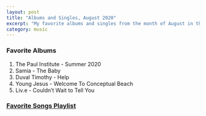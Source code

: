 ```yaml
---
layout: post
title: "Albums and Singles, August 2020"
excerpt: "My favorite albums and singles from the month of August in the 2020th year. "
category: music
---
```


### Favorite Albums

1. The Paul Institute - Summer 2020
2. Samia - The Baby
3. Duval Timothy - Help
4. Young Jesus - Welcome To Conceptual Beach
5. Liv.e - Couldn’t Wait to Tell You

### <a href="https://open.spotify.com/playlist/1x3wOu9fpFvG0C8NTzTGi5" target="_blank" rel="noopener">Favorite Songs Playlist</a>

